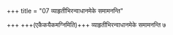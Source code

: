 +++
title = "07 व्याहृतीभिरन्वाधानमेके समामनन्ति"

+++
+++(एकैकयैकमग्निमिति)+++ व्याहृतीभिरन्वाधानमेके समामनन्ति ७  
